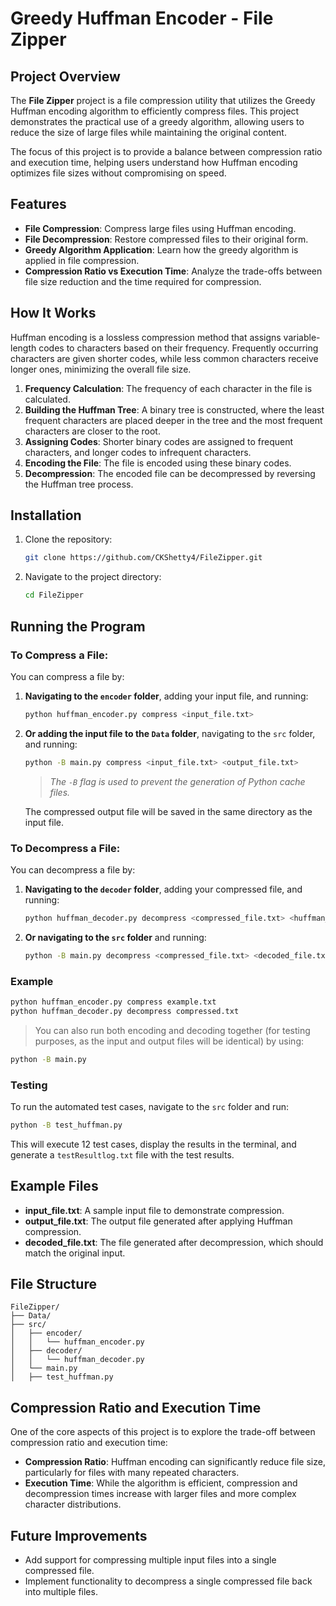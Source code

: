 # Greedy Huffman Encoder - File Zipper

## Project Overview

The **File Zipper** project is a file compression utility that utilizes the Greedy Huffman encoding algorithm to efficiently compress files. This project demonstrates the practical use of a greedy algorithm, allowing users to reduce the size of large files while maintaining the original content.

The focus of this project is to provide a balance between compression ratio and execution time, helping users understand how Huffman encoding optimizes file sizes without compromising on speed.

## Features

- **File Compression**: Compress large files using Huffman encoding.
- **File Decompression**: Restore compressed files to their original form.
- **Greedy Algorithm Application**: Learn how the greedy algorithm is applied in file compression.
- **Compression Ratio vs Execution Time**: Analyze the trade-offs between file size reduction and the time required for compression.

## How It Works

Huffman encoding is a lossless compression method that assigns variable-length codes to characters based on their frequency. Frequently occurring characters are given shorter codes, while less common characters receive longer ones, minimizing the overall file size.

1. **Frequency Calculation**: The frequency of each character in the file is calculated.
2. **Building the Huffman Tree**: A binary tree is constructed, where the least frequent characters are placed deeper in the tree and the most frequent characters are closer to the root.
3. **Assigning Codes**: Shorter binary codes are assigned to frequent characters, and longer codes to infrequent characters.
4. **Encoding the File**: The file is encoded using these binary codes.
5. **Decompression**: The encoded file can be decompressed by reversing the Huffman tree process.

## Installation

1. Clone the repository:

   ```bash
   git clone https://github.com/CKShetty4/FileZipper.git
   ```

2. Navigate to the project directory:

   ```bash
   cd FileZipper
   ```

## Running the Program

### To Compress a File:

You can compress a file by:

1. **Navigating to the `encoder` folder**, adding your input file, and running:
   ```bash
   python huffman_encoder.py compress <input_file.txt>
   ```

2. **Or adding the input file to the `Data` folder**, navigating to the `src` folder, and running:
   ```bash
   python -B main.py compress <input_file.txt> <output_file.txt>
   ```
   > *The `-B` flag is used to prevent the generation of Python cache files.*

   The compressed output file will be saved in the same directory as the input file.

### To Decompress a File:

You can decompress a file by:

1. **Navigating to the `decoder` folder**, adding your compressed file, and running:
   ```bash
   python huffman_decoder.py decompress <compressed_file.txt> <huffman_codes_file.txt>
   ```

2. **Or navigating to the `src` folder** and running:
   ```bash
   python -B main.py decompress <compressed_file.txt> <decoded_file.txt>
   ```

### Example

```bash
python huffman_encoder.py compress example.txt
python huffman_decoder.py decompress compressed.txt
```

> You can also run both encoding and decoding together (for testing purposes, as the input and output files will be identical) by using:
```bash
python -B main.py
```

### Testing

To run the automated test cases, navigate to the `src` folder and run:

```bash
python -B test_huffman.py
```

This will execute 12 test cases, display the results in the terminal, and generate a `testResultlog.txt` file with the test results.

## Example Files

- **input_file.txt**: A sample input file to demonstrate compression.
- **output_file.txt**: The output file generated after applying Huffman compression.
- **decoded_file.txt**: The file generated after decompression, which should match the original input.

## File Structure

```
FileZipper/
├── Data/
├── src/
│   ├── encoder/
│   │   └── huffman_encoder.py
│   ├── decoder/
│   │   └── huffman_decoder.py
│   └── main.py
│   ├── test_huffman.py
```

## Compression Ratio and Execution Time

One of the core aspects of this project is to explore the trade-off between compression ratio and execution time:

- **Compression Ratio**: Huffman encoding can significantly reduce file size, particularly for files with many repeated characters.
- **Execution Time**: While the algorithm is efficient, compression and decompression times increase with larger files and more complex character distributions.

## Future Improvements

- Add support for compressing multiple input files into a single compressed file.
- Implement functionality to decompress a single compressed file back into multiple files.
